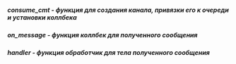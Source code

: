##### consume_cmt - функция для создания канала, привязки его к очереди и установки коллбека

##### on_message - функция коллбек для полученного сообщения 

##### handler - функция обработчик для тела полученного сообщения